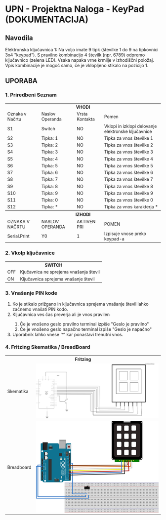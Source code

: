 # UPN - Projektna Naloga - KeyPad (DOKUMENTACIJA)

## Navodila

Elektronska ključavnica 1: Na voljo imate 9 tipk (številke 1 do 9 na tipkovnici 3x4 "keypad").
S pravilno kombinacijo 4 številk (npr. 6789) odpremo ključavnico (zelena LED).
Vsaka napaka vrne krmilje v izhodiščni položaj. Vpis kombinacije je mogoč samo,
če je vklopljeno stikalo na pozicijo 1.  


## UPORABA

### 1. Priredbeni Seznam

<table align>
  <th colspan=4> VHODI </th>
  <tr>
    <td> Oznaka v Načrtu </td>
    <td> Naslov Operanda </td>
    <td> Vrsta Kontakta </td>
    <td> Pomen </td>
  </tr>
  <tr>
    <td> S1 </td>
    <td> Switch </td>
    <td> NO </td>
    <td> Vklopi in izklopi delovanje elektronske ključavnice </td>
  </tr>
  <tr>
    <td> S2 </td>
    <td> Tipka: 1 </td>
    <td> NO </td>
    <td> Tipka za vnos številke 1 </td>
  </tr>
  <tr>
    <td> S3 </td>
    <td> Tipka: 2 </td>
    <td> NO </td>
    <td> Tipka za vnos številke 2 </td>
  </tr>
  <tr>
    <td> S4 </td>
    <td> Tipka: 3 </td>
    <td> NO </td>
    <td> Tipka za vnos številke 3 </td>
  </tr>
  <tr>
    <td> S5 </td>
    <td> Tipka: 4 </td>
    <td> NO </td>
    <td> Tipka za vnos številke 4 </td>
  </tr>
  <tr>
    <td> S6 </td>
    <td> Tipka: 5 </td>
    <td> NO </td>
    <td> Tipka za vnos številke 5 </td>
  </tr>
  <tr>
    <td> S7 </td>
    <td> Tipka: 6 </td>
    <td> NO </td>
    <td> Tipka za vnos številke 6 </td>
  </tr>
  <tr>
    <td> S8 </td>
    <td> Tipka: 7 </td>
    <td> NO </td>
    <td> Tipka za vnos številke 7 </td>
  </tr>
  <tr>
    <td> S9 </td>
    <td> Tipka: 8 </td>
    <td> NO </td>
    <td> Tipka za vnos številke 8 </td>
  </tr>
  <tr>
    <td> S10 </td>
    <td> Tipka: 9 </td>
    <td> NO </td>
    <td> Tipka za vnos številke 9 </td>
  </tr>
  <tr>
    <td> S11 </td>
    <td> Tipka: 0 </td>
    <td> NO </td>
    <td> Tipka za vnos številke 0 </td>
  </tr>
  <tr>
    <td> S12 </td>
    <td> Tipka: * </td>
    <td> NO </td>
    <td> Tipka za vnos karakterja * </td>
  </tr>
  <th colspan=4> IZHODI </th>
  <tr>
    <td> OZNAKA V NAČRTU </td>
    <td> NASLOV OPERANDA </td>
    <td> AKTIVEN PRI </td>
    <td> POMEN </td>
  </tr>
  <tr>
    <td> Serial.Print </td>
    <td> Y0 </td>
    <td> 1 </td>
    <td> Izpisuje vnose preko keypad-a </td>
</table>




### 2. Vkolp ključavnice

<table>
  <th colspan=2> SWITCH </th>
    <tr>
      <td> OFF </td>
      <td> Kjučavnica ne sprejema vnašanja števil </td>
    <tr>
      <td> ON </td>
      <td> Ključavnica sprejema vnašanje števil </td>
</table>

### 3. Vnašanje PIN kode

<ol>
  <li> Ko je stikalo prižgano in ključavnica sprejema vnašanje števil lahko začnemo vnašati PIN kodo. </li>
  <li> Ključavnica ves čas preverja ali je vnos pravilen </li>
  <ol>
    <li> Če je vnošeno geslo pravilno terminal izpiše "Geslo je pravilno" </li>
    <li> Če je vnošeno geslo napačno terminal izpiše "Geslo je napačno" </li>
  </ol>
  <li> Uporabnik lahko vnese '*' kar ponastavi trenutni vnos. </li>
</ol>


### 4. Fritzing Skematika / BreadBoard

<table>
  <th colspan=2> Fritzing </th>
    <tr>
      <td> Skematika </td>
      <td> <img src="https://github.com/AljazKukovec/UPN_Projektna_KeyPad/blob/main/KeyPad3x4_Fritzing/KeyPad3x4_Schematic.svg"     alt="smb" width="500"> </td>
    <tr>
      <td> Breadboard </td>
      <td> <img src="https://github.com/AljazKukovec/UPN_Projektna_KeyPad/blob/main/KeyPad3x4_Fritzing/KeyPad3x4_BreadBoard.svg" alt="smb" width="500"> </td>
</table>




